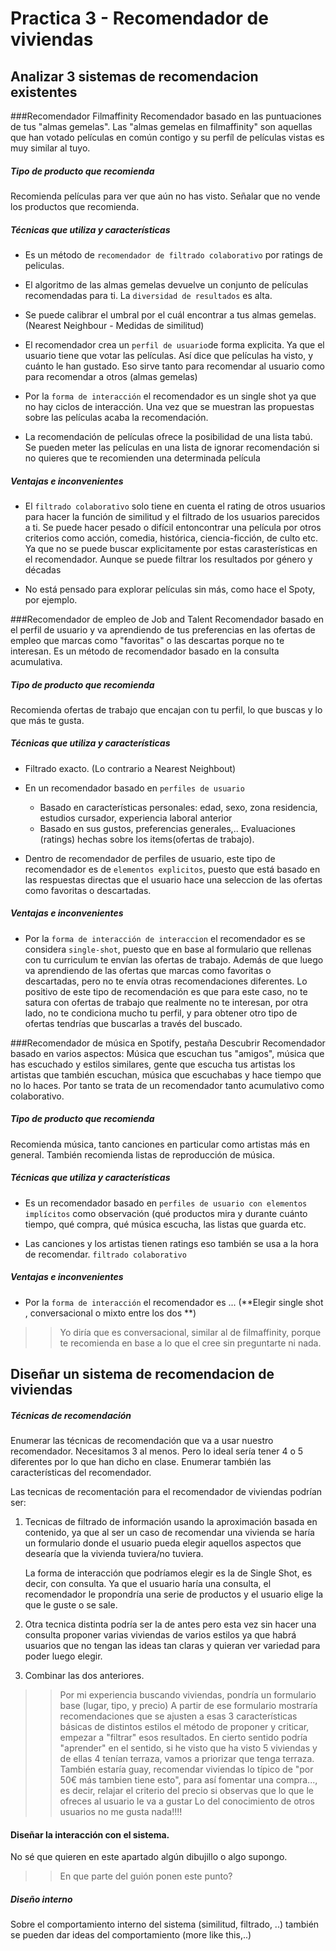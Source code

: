 # Practica 3 - Recomendador de viviendas


## Analizar 3 sistemas de recomendacion existentes

###Recomendador Filmaffinity
Recomendador basado en las puntuaciones de tus "almas gemelas".
Las "almas gemelas en filmaffinity" son aquellas que han votado películas en común contigo y su perfíl de películas vistas es muy similar al tuyo.


##### Tipo de producto que recomienda
Recomienda películas para ver que aún no has visto. Señalar que no vende los productos que recomienda. 

##### Técnicas que utiliza y características

 - Es un método de `recomendador de filtrado colaborativo` por ratings de peliculas. 

 - El algoritmo de las almas gemelas devuelve un conjunto de películas recomendadas para ti. La `diversidad de resultados` es alta. 

 - Se puede calibrar el umbral por el cuál encontrar a tus almas gemelas. (Nearest Neighbour - Medidas de similitud) 

 - El recomendador crea un `perfil de usuario`de forma explicita. Ya que el usuario tiene que votar las películas. Así dice que películas ha visto, y cuánto le han gustado. Eso sirve tanto para recomendar al usuario como para recomendar a otros (almas gemelas)

 - Por la `forma de interacción` el recomendador es un single shot ya que no hay ciclos de interacción. Una vez que se muestran las propuestas sobre las películas acaba la recomendación. 

 - La recomendación de películas ofrece la posibilidad de una lista tabú. Se pueden meter las películas en una lista de ignorar recomendación si no quieres que te recomienden una determinada película

##### Ventajas e inconvenientes


- El `filtrado colaborativo` solo tiene en cuenta el rating de otros usuarios para hacer la función de similitud y el filtrado de los usuarios parecidos a ti. Se puede hacer pesado o difícil entoncontrar una película por otros criterios como acción, comedia, histórica, ciencia-ficción, de culto etc. Ya que no se puede buscar explicitamente por estas carasterísticas en el recomendador. Aunque se puede filtrar los resultados por género y décadas 


- No está pensado para explorar películas sin más, como hace el Spoty, por ejemplo. 

###Recomendador de empleo de Job and Talent
Recomendador basado en el perfil de usuario y va aprendiendo de tus preferencias en las ofertas de empleo que marcas como "favoritas" o las descartas porque no te interesan.
Es un método de recomendador basado en la consulta acumulativa.

##### Tipo de producto que recomienda
Recomienda ofertas de trabajo que encajan con tu perfil, lo que buscas y lo que más te gusta.

##### Técnicas que utiliza y características

- Filtrado exacto. (Lo contrario a Nearest Neighbout)

- En un recomendador basado en `perfiles de usuario`
	- Basado en características personales: edad, sexo, zona residencia, estudios cursador, experiencia laboral anterior
	- Basado en sus gustos, preferencias generales,.. Evaluaciones (ratings) hechas sobre los items(ofertas de trabajo).

- Dentro de recomendador de perfiles de usuario, este tipo de recomendador es de `elementos explicitos`, puesto que está basado en las respuestas directas que el usuario hace una seleccion de las ofertas como favoritas o descartadas.

##### Ventajas e inconvenientes

- Por la `forma de interacción de interaccion` el recomendador es se considera `single-shot`, puesto que en base al formulario que rellenas con tu curriculum te envían las ofertas de trabajo. Además de que luego va aprendiendo de las ofertas que marcas como favoritas o descartadas, pero no te envía otras recomendaciones diferentes.
Lo positivo de este tipo de recomendación es que para este caso, no te satura con ofertas de trabajo que realmente no te interesan, por otra lado, no te condiciona mucho tu perfil, y para obtener otro tipo de ofertas tendrías que buscarlas a través del buscado.


###Recomendador de música en Spotify, pestaña Descubrir
Recomendador basado en varios aspectos: Música que escuchan tus "amigos", música que has escuchado y estilos similares, gente que escucha tus artistas los artistas que también escuchan, música que escuchabas y hace tiempo que no lo haces.
Por tanto se trata de un recomendador tanto acumulativo como colaborativo.

##### Tipo de producto que recomienda
Recomienda música, tanto canciones en particular como artistas más en general. También recomienda listas de reproducción de música.

##### Técnicas que utiliza y características

- Es un recomendador basado en `perfiles de usuario con elementos implícitos` como observación (qué productos mira y durante cuánto tiempo, qué compra, qué música escucha, las listas que guarda etc. 

- Las canciones y los artistas tienen ratings eso también se usa a la hora de recomendar. `filtrado colaborativo` 


##### Ventajas e inconvenientes

- Por la `forma de interacción` el recomendador es ... (**Elegir single shot , conversacional o mixto entre los dos **) 
>>Yo diría que es conversacional, similar al de filmaffinity, porque te recomienda en base a lo que el cree sin preguntarte ni nada.

## Diseñar un sistema de recomendacion de viviendas

##### Técnicas de recomendación

Enumerar las técnicas de recomendación que va a usar nuestro recomendador. Necesitamos 3 al menos. Pero lo ideal sería tener 4 o 5 diferentes por lo que han dicho en clase. 
Enumerar también las características del recomendador. 

Las tecnicas de recomentación para el recomendador de viviendas podrían ser:

1. Tecnicas de filtrado de información usando la aproximación basada en contenido, ya que al ser un caso de recomendar una vivienda se haría un formulario donde el usuario pueda elegir aquellos aspectos que desearía que la vivienda tuviera/no tuviera.
	
	La forma de interacción que podríamos elegir es la de Single Shot, es decir, con consulta. Ya que el usuario haría una consulta, el recomendador le propondría una serie de productos y el usuario elige la que le guste o se sale.

2. Otra tecnica distinta podría ser la de antes pero esta vez sin hacer una consulta proponer varias viviendas de varios estilos ya que habrá usuarios que no tengan las ideas tan claras y quieran ver variedad para poder luego elegir.

3. Combinar las dos anteriores.

>>Por mi experiencia buscando viviendas, pondría un formulario base (lugar, tipo, y precio) A partir de ese formulario mostraría recomendaciones que se ajusten a esas 3 características básicas de distintos estilos el método de proponer y criticar, empezar a "filtrar" esos resultados. 
>>En cierto sentido podría "aprender" en el sentido, si he visto que ha visto 5 viviendas y de ellas 4 tenían terraza, vamos a priorizar que tenga terraza.
>>También estaría guay, recomendar viviendas lo típico de "por 50€ más tambien tiene esto", para así fomentar una compra..., es decir, relajar el criterio del precio si observas que lo que le ofreces al usuario le va a gustar
>>Lo del conocimiento de otros usuarios no me gusta nada!!!!

#### Diseñar la interacción con el sistema.

No sé que quieren en este apartado algún dibujillo o algo supongo. 
>>En que parte del guión ponen este punto?

##### Diseño interno

Sobre el comportamiento interno del sistema (similitud, filtrado, ..) también se pueden dar ideas del comportamiento (more like this,..)
